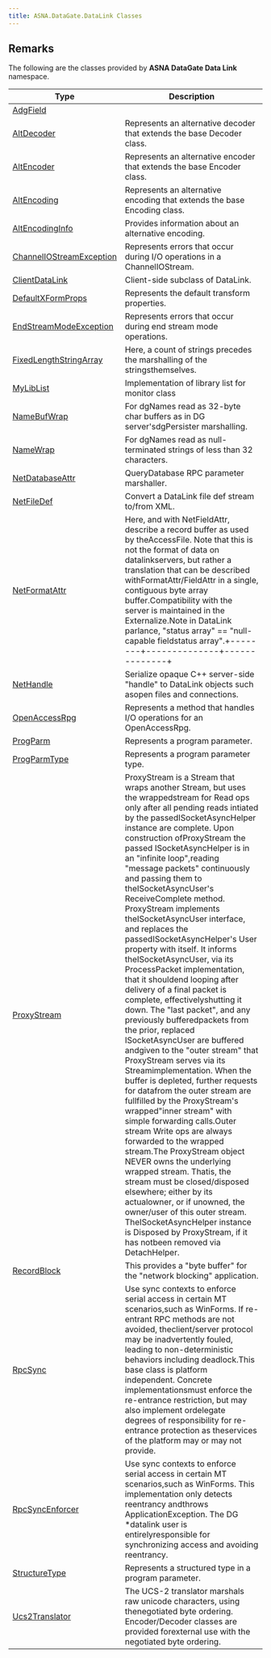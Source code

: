 ```yaml
---
title: ASNA.DataGate.DataLink Classes
---
```


## Remarks

The following are the classes provided by **ASNA DataGate Data Link** namespace.

| Type | Description |
| --- | --- |
| [AdgField](/reference/datagate/datagate-data-link/adg-field.html) |  |
| [AltDecoder](/reference/datagate/datagate-data-link/alt-decoder.html) | Represents an alternative decoder that extends the base Decoder class. |
| [AltEncoder](/reference/datagate/datagate-data-link/alt-encoder.html) | Represents an alternative encoder that extends the base Encoder class. |
| [AltEncoding](/reference/datagate/datagate-data-link/alt-encoding.html) | Represents an alternative encoding that extends the base Encoding class. |
| [AltEncodingInfo](/reference/datagate/datagate-data-link/alt-encoding-info.html) | Provides information about an alternative encoding. |
| [ChannelIOStreamException](/reference/datagate/datagate-data-link/channel-io-stream-exception.html) | Represents errors that occur during I/O operations in a ChannelIOStream. |
| [ClientDataLink](/reference/datagate/datagate-data-link/client-data-link.html) | Client-side subclass of DataLink. |
| [DefaultXFormProps](/reference/datagate/datagate-data-link/default-x-form-props.html) | Represents the default transform properties. |
| [EndStreamModeException](/reference/datagate/datagate-data-link/end-stream-mode-exception.html) | Represents errors that occur during end stream mode operations. |
| [FixedLengthStringArray](/reference/datagate/datagate-data-link/fixed-length-string-array.html) | Here, a count of strings precedes the marshalling of the stringsthemselves. |
| [MyLibList](/reference/datagate/datagate-data-link/my-lib-list.html) | Implementation of library list for monitor class |
| [NameBufWrap](/reference/datagate/datagate-data-link/name-buf-wrap.html) | For dgNames read as 32-byte char buffers as in DG server'sdgPersister marshalling. |
| [NameWrap](/reference/datagate/datagate-data-link/name-wrap.html) | For dgNames read as null-terminated strings of less than 32 characters. |
| [NetDatabaseAttr](/reference/datagate/datagate-data-link/net-database-attr.html) | QueryDatabase RPC parameter marshaller. |
| [NetFileDef](/reference/datagate/datagate-data-link/net-file-def.html) | Convert a DataLink file def stream to/from XML. |
| [NetFormatAttr](/reference/datagate/datagate-data-link/net-format-attr.html) | Here, and with NetFieldAttr, describe a record buffer as used by theAccessFile.  Note that this is not the format of data on datalinkservers, but rather a translation that can be described withFormatAttr/FieldAttr in a single, contiguous byte array buffer.Compatibility with the server is maintained in the Externalize.Note in DataLink parlance, "status array" == "null-capable fieldstatus array".+--------+--------------+--------------+|  data  | status array | length array |+--------+--------------+--------------+Features:~ Status and length arrays are serialized, C#-ordered, series of4-byte integer values (apparently, to be consistent with OLEDB).~ Data section has the server's record length for the format (not maxrecord length).~ Status array and length array sections accomodate the format only(that is, they are based on the number of status- andvarlen-capable fields in the format). |
| [NetHandle](/reference/datagate/datagate-data-link/net-handle.html) | Serialize opaque C++ server-side "handle" to DataLink objects such asopen files and connections. |
| [OpenAccessRpg](/reference/datagate/datagate-data-link/open-access-rpg.html) | Represents a method that handles I/O operations for an OpenAccessRpg. |
| [ProgParm](/reference/datagate/datagate-data-link/prog-parm.html) | Represents a program parameter. |
| [ProgParmType](/reference/datagate/datagate-data-link/prog-parm-type.html) | Represents a program parameter type. |
| [ProxyStream](/reference/datagate/datagate-data-link/proxy-stream.html) | ProxyStream is a Stream that wraps another Stream, but uses the wrappedstream for Read ops only after all pending reads intiated by the passedISocketAsyncHelper instance are complete.  Upon construction ofProxyStream the passed ISocketAsyncHelper is in an "infinite loop",reading "message packets" continuously and passing them to theISocketAsyncUser's ReceiveComplete method.  ProxyStream implements theISocketAsyncUser interface, and replaces the passedISocketAsyncHelper's User property with itself.  It informs theISocketAsyncUser, via its ProcessPacket implementation, that it shouldend looping after delivery of a final packet is complete, effectivelyshutting it down.  The "last packet", and any previously bufferedpackets from the prior, replaced ISocketAsyncUser are buffered andgiven to the "outer stream" that ProxyStream serves via its Streamimplementation.  When the buffer is depleted, further requests for datafrom the outer stream are fullfilled by the ProxyStream's wrapped"inner stream" with simple forwarding calls.Outer stream Write ops are always forwarded to the wrapped stream.The ProxyStream object NEVER owns the underlying wrapped stream.  Thatis, the stream must be closed/disposed elsewhere; either by its actualowner, or if unowned, the owner/user of this outer stream.  TheISocketAsyncHelper instance is Disposed by ProxyStream, if it has notbeen removed via DetachHelper. |
| [RecordBlock](/reference/datagate/datagate-data-link/record-block.html) | This provides a "byte buffer" for the "network blocking" application. |
| [RpcSync](/reference/datagate/datagate-data-link/rpc-sync.html) | Use sync contexts to enforce serial access in certain MT scenarios,such as WinForms.  If re-entrant RPC methods are not avoided, theclient/server protocol may be inadvertently fouled, leading to non-deterministic behaviors including deadlock.This base class is platform independent. Concrete implementationsmust enforce the re-entrance restriction, but may also implement ordelegate degrees of responsibility for re-entrance protection as theservices of the platform may or may not provide. |
| [RpcSyncEnforcer](/reference/datagate/datagate-data-link/rpc-sync-enforcer.html) | Use sync contexts to enforce serial access in certain MT scenarios,such as WinForms.  This implementation only detects reentrancy andthrows ApplicationException.  The DG *datalink user is entirelyresponsible for synchronizing access and avoiding reentrancy. |
| [StructureType](/reference/datagate/datagate-data-link/structure-type.html) | Represents a structured type in a program parameter. |
| [Ucs2Translator](/reference/datagate/datagate-data-link/ucs2-translator.html) | The UCS-2 translator marshals raw unicode characters, using thenegotiated byte ordering.  Encoder/Decoder classes are provided forexternal use with the negotiated byte ordering. |
